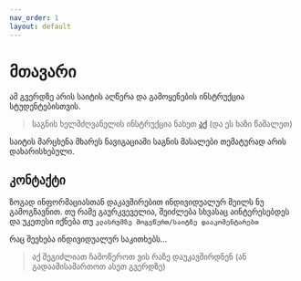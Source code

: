 ```yaml
---
nav_order: 1
layout: default
---
```

# მთავარი
ამ გვერდზე არის საიტის აღწერა და გამოყენების ინსტრუქცია სტუდენტებისთვის.

> საგნის ხელმძღვანელის ინსტრუქცია ნახეთ [აქ](./usage) (და ეს ხაზი წაშალეთ)

საიტის მარცხენა მხარეს ნავიგაციაში საგნის მასალები თემატურად არის დახარისხებული. 

## კონტაქტი
ზოგად ინფორმაციასთან დაკავშირებით ინდივიდუალურ მეილს ნუ გამოგზავნით. თუ რამე გაურკვეველია, შეიძლება სხვასაც აინტერესებდეს და უკეთესი იქნება თუ `კლასრუმზე მოგვწერთ/საიტზე დააკომენტარებთ`

რაც შეეხება ინდივიდუალურ საკითხებს...
> აქ შეგიძლიათ ჩამოწეროთ ვის რაზე დაუკავშირდნენ (ან გადაამისამართოთ ასეთ გვერდზე)
